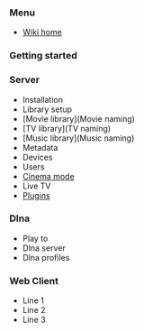 ### Menu
* [Wiki home](home)

### Getting started

### Server

* Installation
* Library setup
* [Movie library](Movie naming)
* [TV library](TV naming)
* [Music library](Music naming)
* Metadata
* Devices
* Users
* [Cinema mode](Cinema-Mode)
* Live TV
* [Plugins](Plugins)

### Dlna
* Play to
* Dlna server
* Dlna profiles

### Web Client
* Line 1
* Line 2
* Line 3